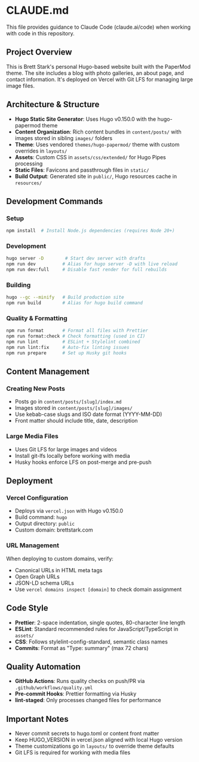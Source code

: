 # CLAUDE.md

This file provides guidance to Claude Code (claude.ai/code) when working with code in this repository.

## Project Overview

This is Brett Stark's personal Hugo-based website built with the PaperMod theme. The site includes a blog with photo galleries, an about page, and contact information. It's deployed on Vercel with Git LFS for managing large image files.

## Architecture & Structure

- **Hugo Static Site Generator**: Uses Hugo v0.150.0 with the hugo-papermod theme
- **Content Organization**: Rich content bundles in `content/posts/` with images stored in sibling `images/` folders
- **Theme**: Uses vendored `themes/hugo-papermod/` theme with custom overrides in `layouts/`
- **Assets**: Custom CSS in `assets/css/extended/` for Hugo Pipes processing
- **Static Files**: Favicons and passthrough files in `static/`
- **Build Output**: Generated site in `public/`, Hugo resources cache in `resources/`

## Development Commands

### Setup

```bash
npm install  # Install Node.js dependencies (requires Node 20+)
```

### Development

```bash
hugo server -D        # Start dev server with drafts
npm run dev          # Alias for hugo server -D with live reload
npm run dev:full     # Disable fast render for full rebuilds
```

### Building

```bash
hugo --gc --minify   # Build production site
npm run build        # Alias for hugo build command
```

### Quality & Formatting

```bash
npm run format       # Format all files with Prettier
npm run format:check # Check formatting (used in CI)
npm run lint         # ESLint + Stylelint combined
npm run lint:fix     # Auto-fix linting issues
npm run prepare      # Set up Husky git hooks
```

## Content Management

### Creating New Posts

- Posts go in `content/posts/[slug]/index.md`
- Images stored in `content/posts/[slug]/images/`
- Use kebab-case slugs and ISO date format (YYYY-MM-DD)
- Front matter should include title, date, description

### Large Media Files

- Uses Git LFS for large images and videos
- Install git-lfs locally before working with media
- Husky hooks enforce LFS on post-merge and pre-push

## Deployment

### Vercel Configuration

- Deploys via `vercel.json` with Hugo v0.150.0
- Build command: `hugo`
- Output directory: `public`
- Custom domain: brettstark.com

### URL Management

When deploying to custom domains, verify:

- Canonical URLs in HTML meta tags
- Open Graph URLs
- JSON-LD schema URLs
- Use `vercel domains inspect [domain]` to check domain assignment

## Code Style

- **Prettier**: 2-space indentation, single quotes, 80-character line length
- **ESLint**: Standard recommended rules for JavaScript/TypeScript in `assets/`
- **CSS**: Follows stylelint-config-standard, semantic class names
- **Commits**: Format as "Type: summary" (max 72 chars)

## Quality Automation

- **GitHub Actions**: Runs quality checks on push/PR via `.github/workflows/quality.yml`
- **Pre-commit Hooks**: Prettier formatting via Husky
- **lint-staged**: Only processes changed files for performance

## Important Notes

- Never commit secrets to hugo.toml or content front matter
- Keep HUGO_VERSION in vercel.json aligned with local Hugo version
- Theme customizations go in `layouts/` to override theme defaults
- Git LFS is required for working with media files
